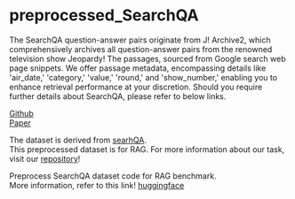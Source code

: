 # preprocessed_SearchQA

The SearchQA question-answer pairs originate from J! Archive2, which comprehensively archives all question-answer pairs
from the renowned television show Jeopardy! The passages, sourced from Google search web page snippets.
We offer passage metadata, encompassing details like 'air_date,' 'category,' 'value,' 'round,' and 'show_number,'
enabling you to enhance retrieval performance at your discretion.
Should you require further details about SearchQA, please refer to below links.

[Github](https://github.com/nyu-dl/dl4ir-searchQA)<br>
[Paper](https://arxiv.org/abs/1704.05179)<br>

The dataset is derived from [searhQA](https://huggingface.co/datasets/search_qa).<br>
This preprocessed dataset is for RAG. For more information about our task, visit our [repository](https://github.com/NomaDamas/RAGchain)!<br>

Preprocess SearchQA dataset code for RAG benchmark. <br>
More information, refer to this link! [huggingface](https://huggingface.co/datasets/NomaDamas/search_qa_split)
